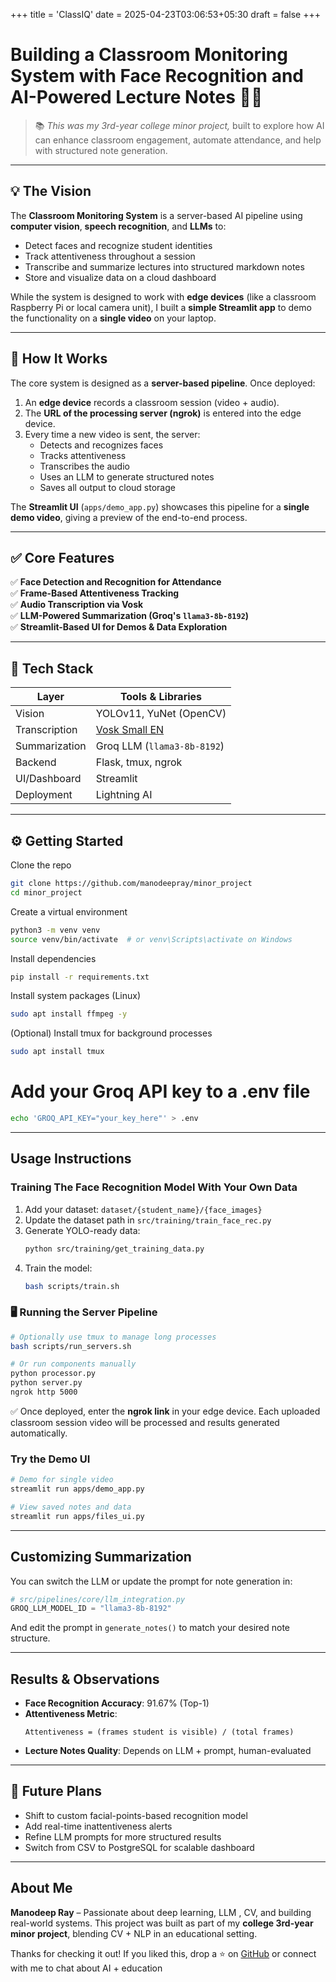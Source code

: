 +++
title = 'ClassIQ'
date = 2025-04-23T03:06:53+05:30
draft = false
+++


# Building a Classroom Monitoring System with Face Recognition and AI-Powered Lecture Notes 🧠📸

> 📚 *This was my 3rd-year college minor project,* built to explore how AI can enhance classroom engagement, automate attendance, and help with structured note generation.

---

## 💡 The Vision

The **Classroom Monitoring System** is a server-based AI pipeline using **computer vision**, **speech recognition**, and **LLMs** to:
- Detect faces and recognize student identities
- Track attentiveness throughout a session
- Transcribe and summarize lectures into structured markdown notes
- Store and visualize data on a cloud dashboard

While the system is designed to work with **edge devices** (like a classroom Raspberry Pi or local camera unit), I built a **simple Streamlit app** to demo the functionality on a **single video** on your laptop.

---

## 🧩 How It Works

The core system is designed as a **server-based pipeline**. Once deployed:

1. An **edge device** records a classroom session (video + audio).
2. The **URL of the processing server (ngrok)** is entered into the edge device.
3. Every time a new video is sent, the server:
   - Detects and recognizes faces
   - Tracks attentiveness
   - Transcribes the audio
   - Uses an LLM to generate structured notes
   - Saves all output to cloud storage

The **Streamlit UI** (`apps/demo_app.py`) showcases this pipeline for a **single demo video**, giving a preview of the end-to-end process.

---

## ✅ Core Features

✅ **Face Detection and Recognition for Attendance**  
✅ **Frame-Based Attentiveness Tracking**  
✅ **Audio Transcription via Vosk**  
✅ **LLM-Powered Summarization (Groq's `llama3-8b-8192`)**  
✅ **Streamlit-Based UI for Demos & Data Exploration**  

---

## 🧠 Tech Stack

| Layer             | Tools & Libraries                            |
|------------------|----------------------------------------------|
| Vision            | YOLOv11, YuNet (OpenCV)                      |
| Transcription     | [Vosk Small EN](https://alphacephei.com/vosk/models) |
| Summarization     | Groq LLM (`llama3-8b-8192`)                  |
| Backend           | Flask, tmux, ngrok                           |
| UI/Dashboard      | Streamlit                                    |
| Deployment        | Lightning AI                                 |

---

## ⚙️ Getting Started


Clone the repo
```bash
git clone https://github.com/manodeepray/minor_project
cd minor_project
```

Create a virtual environment
```bash
python3 -m venv venv
source venv/bin/activate  # or venv\Scripts\activate on Windows
```

Install dependencies
```bash
pip install -r requirements.txt
```
Install system packages (Linux)
```bash
sudo apt install ffmpeg -y
```
(Optional) Install tmux for background processes
```bash
sudo apt install tmux
```
# Add your Groq API key to a .env file
```bash
echo 'GROQ_API_KEY="your_key_here"' > .env

```
---

## Usage Instructions

### Training The Face Recognition Model With Your Own Data

1. Add your dataset: `dataset/{student_name}/{face_images}`
2. Update the dataset path in `src/training/train_face_rec.py`
3. Generate YOLO-ready data:
   ```bash
   python src/training/get_training_data.py
   ```
4. Train the model:
   ```bash
   bash scripts/train.sh
   ```

### 🖥️ Running the Server Pipeline

```bash
# Optionally use tmux to manage long processes
bash scripts/run_servers.sh
```
```bash
# Or run components manually
python processor.py
python server.py
ngrok http 5000
```

✅ Once deployed, enter the **ngrok link** in your edge device. Each uploaded classroom session video will be processed and results generated automatically.

### Try the Demo UI

```bash
# Demo for single video
streamlit run apps/demo_app.py

# View saved notes and data
streamlit run apps/files_ui.py
```

---

## Customizing Summarization

You can switch the LLM or update the prompt for note generation in:
```python
# src/pipelines/core/llm_integration.py
GROQ_LLM_MODEL_ID = "llama3-8b-8192"
```

And edit the prompt in `generate_notes()` to match your desired note structure.

---

## Results & Observations

- **Face Recognition Accuracy**: 91.67% (Top-1)
- **Attentiveness Metric**:
  ```
  Attentiveness = (frames student is visible) / (total frames)
  ```
- **Lecture Notes Quality**: Depends on LLM + prompt, human-evaluated

---

## 🔮 Future Plans

- Shift to custom facial-points-based recognition model
- Add real-time inattentiveness alerts
- Refine LLM prompts for more structured results
- Switch from CSV to PostgreSQL for scalable dashboard
---

## About Me

**Manodeep Ray** – Passionate about deep learning, LLM , CV, and building real-world systems. This project was built as part of my **college 3rd-year minor project**, blending CV + NLP in an educational setting.




Thanks for checking it out! If you liked this, drop a ⭐ on [GitHub](https://github.com/Manodeepray/minor_project/) or connect with me to chat about AI + education 
